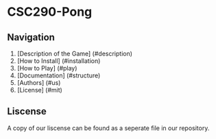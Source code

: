 # CSC290-Pong

## Navigation
<a name="top"></a>
1. [Description of the Game] (#description)
2. [How to Install] (#installation)
3. [How to Play] (#play)
4. [Documentation] (#structure)
5. [Authors] (#us)
6. [License] (#mit)

## Liscense
<a name="Liscense"></a>
A copy of our liscense can be found as a seperate file in our repository.
